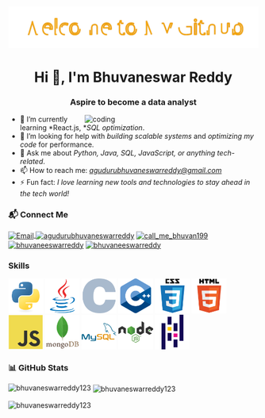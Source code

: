 ![Header Image](https://github.com/bhuvaneswarreddy123/bhuvaneswarreddy123/blob/main/name.svg)
<h1 align="center" style="font-size: 70px wegith="bold" ">Hi 👋, I'm Bhuvaneswar Reddy</h1>
<h3 align="center">Aspire to become a data analyst</h3>

<img align="right" alt="coding" width="350" src="https://user-images.githubusercontent.com/55389276/140866485-8fb1c876-9a8f-4d6a-98dc-08c4981eaf70.gif">

- 🌱 I’m currently learning *React.js, **SQL optimization*.
- 🤔 I’m looking for help with *building scalable systems* and *optimizing my code* for performance.
- 💬 Ask me about *Python, Java, SQL, JavaScript, or anything tech-related*.
- 📫 How to reach me: *agudurubhuvaneswarreddy@gmail.com*
- ⚡ Fun fact: *I love learning new tools and technologies to stay ahead in the tech world!*

 ### 📬 Connect  Me
<p align="left">
<a href="mailto:agudurubhuvaneswarreddy@gmail.com" target="blank">
  <img align="center" src="https://upload.wikimedia.org/wikipedia/commons/7/7e/Gmail_icon_%282020%29.svg" alt="Email" height="40" width="60" />
<a href="https://linkedin.com/in/agudurubhuvaneswarreddy" target="blank"><img align="center" src="https://raw.githubusercontent.com/rahuldkjain/github-profile-readme-generator/master/src/images/icons/Social/linked-in-alt.svg" alt="agudurubhuvaneswarreddy" height="40" width="60" /></a>
<a href="https://instagram.com/call_me_bhuvan199" target="blank"><img align="center" src="https://raw.githubusercontent.com/rahuldkjain/github-profile-readme-generator/master/src/images/icons/Social/instagram.svg" alt="call_me_bhuvan199" height="40" width="60" /></a>
<a href="https://www.leetcode.com/bhuvaneeswarreddy" target="blank"><img align="center" src="https://raw.githubusercontent.com/rahuldkjain/github-profile-readme-generator/master/src/images/icons/Social/leet-code.svg" alt="bhuvaneeswarreddy" height="40" width="60" /></a>
 <a href="https://personal-portfolio-zeta-tan.vercel.app/" target="blank"><img align="center" src="https://cdn-icons-png.flaticon.com/128/10856/10856864.png" alt="bhuvaneeswarreddy" height="40" width="60" /></a>
</p>

### Skills
<p align="left"> 
  <img src="https://raw.githubusercontent.com/devicons/devicon/master/icons/python/python-original.svg" alt="python" width="70" height="70"/> 
  <img src="https://raw.githubusercontent.com/devicons/devicon/master/icons/java/java-original.svg" alt="java" width="70" height="70"/> 
  <img src="https://raw.githubusercontent.com/devicons/devicon/master/icons/c/c-original.svg" alt="c" width="70" height="70"/> 
  <img src="https://raw.githubusercontent.com/devicons/devicon/master/icons/cplusplus/cplusplus-original.svg" alt="cplusplus" width="70" height="70"/> 
  <img src="https://raw.githubusercontent.com/devicons/devicon/master/icons/css3/css3-original-wordmark.svg" alt="css3" width="70" height="70"/> 
  <img src="https://raw.githubusercontent.com/devicons/devicon/master/icons/html5/html5-original-wordmark.svg" alt="html5" width="70" height="70"/> 
  <img src="https://raw.githubusercontent.com/devicons/devicon/master/icons/javascript/javascript-original.svg" alt="javascript" width="70" height="70"/> 
  <img src="https://raw.githubusercontent.com/devicons/devicon/master/icons/mongodb/mongodb-original-wordmark.svg" alt="mongodb" width="70" height="70"/> 
  <img src="https://raw.githubusercontent.com/devicons/devicon/master/icons/mysql/mysql-original-wordmark.svg" alt="mysql" width="70" height="70"/> 
  <img src="https://raw.githubusercontent.com/devicons/devicon/master/icons/nodejs/nodejs-original-wordmark.svg" alt="nodejs" width="70" height="70"/> 
  <img src="https://raw.githubusercontent.com/devicons/devicon/2ae2a900d2f041da66e950e4d48052658d850630/icons/pandas/pandas-original.svg" alt="pandas" width="70" height="70"/> 
</p>





### 📊 GitHub Stats
<p><img align="left" src="https://github-readme-stats.vercel.app/api/top-langs?username=bhuvaneswarreddy123&show_icons=true&locale=en&layout=compact" alt="bhuvaneswarreddy123" /></p>

<p>&nbsp;<img align="center" src="https://github-readme-stats.vercel.app/api?username=bhuvaneswarreddy123&show_icons=true&locale=en" alt="bhuvaneswarreddy123" /></p>

<p><img align="center" src="https://github-readme-streak-stats.herokuapp.com/?user=bhuvaneswarreddy123&" alt="bhuvaneswarreddy123" /></p>
